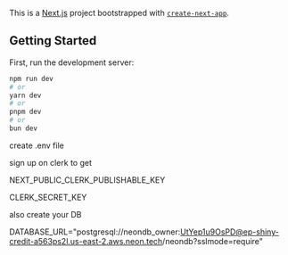 This is a [Next.js](https://nextjs.org/) project bootstrapped with [`create-next-app`](https://github.com/vercel/next.js/tree/canary/packages/create-next-app).

## Getting Started

First, run the development server:

```bash
npm run dev
# or
yarn dev
# or
pnpm dev
# or
bun dev
```

create .env file 

sign up on clerk to get 

NEXT_PUBLIC_CLERK_PUBLISHABLE_KEY

CLERK_SECRET_KEY

also create your DB

DATABASE_URL="postgresql://neondb_owner:UtYep1u9OsPD@ep-shiny-credit-a563ps2l.us-east-2.aws.neon.tech/neondb?sslmode=require"

